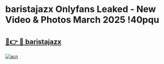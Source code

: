 # baristajazx Onlyfans Leaked - New Video & Photos March 2025 !40pqu

# <h2><a href="https://io68lg.iuczelnia.edu.pl?title=baristajazx&ref=40pqu">🔗👉 🔴 baristajazx</a></h2>

[![acn](https://github.com/user-attachments/assets/0f9c940e-d8b0-45ae-aac7-cd30a18b3e1c)](https://io68lg.iuczelnia.edu.pl?title=baristajazx&ref=40pqu)

